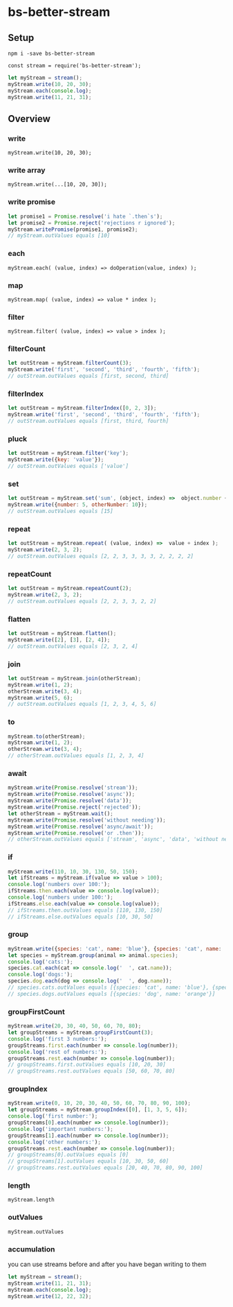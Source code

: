 # bs-better-stream

## Setup

`npm i -save bs-better-stream`

`const stream = require('bs-better-stream');`

```js
let myStream = stream();
myStream.write(10, 20, 30);
myStream.each(console.log);
myStream.write(11, 21, 31);
```

## Overview

### write

`myStream.write(10, 20, 30);`

### write array

`myStream.write(...[10, 20, 30]);`

### write promise

```js
let promise1 = Promise.resolve('i hate `.then`s');
let promise2 = Promise.reject('rejections r ignored');
myStream.writePromise(promise1, promise2);
// myStream.outValues equals [10]
```

### each

`myStream.each( (value, index) => doOperation(value, index) );`

### map

`myStream.map( (value, index) => value * index );`

### filter

`myStream.filter( (value, index) => value > index );`

### filterCount

```js
let outStream = myStream.filterCount(3);
myStream.write('first', 'second', 'third', 'fourth', 'fifth');
// outStream.outValues equals [first, second, third]
```

### filterIndex

```js
let outStream = myStream.filterIndex([0, 2, 3]);
myStream.write('first', 'second', 'third', 'fourth', 'fifth');
// outStream.outValues equals [first, third, fourth]
```

### pluck

```js
let outStream = myStream.filter('key');
myStream.write({key: 'value'});
// outStream.outValues equals ['value']
```

### set

```js
let outStream = myStream.set('sum', (object, index) =>  object.number + object.otherNumber + index );
myStream.write({number: 5, otherNumber: 10});
// outStream.outValues equals [15]
```

### repeat

```js
let outStream = myStream.repeat( (value, index) =>  value + index );
myStream.write(2, 3, 2);
// outStream.outValues equals [2, 2, 3, 3, 3, 3, 2, 2, 2, 2]
```

### repeatCount

```js
let outStream = myStream.repeatCount(2);
myStream.write(2, 3, 2);
// outStream.outValues equals [2, 2, 3, 3, 2, 2]
```

### flatten

```js
let outStream = myStream.flatten();
myStream.write([2], [3], [2, 4]);
// outStream.outValues equals [2, 3, 2, 4]
```

### join

```js
let outStream = myStream.join(otherStream);
myStream.write(1, 2);
otherStream.write(3, 4);
myStream.write(5, 6);
// outStream.outValues equals [1, 2, 3, 4, 5, 6]
```

### to

```js
myStream.to(otherStream);
myStream.write(1, 2);
otherStream.write(3, 4);
// otherStream.outValues equals [1, 2, 3, 4]
```

### await

```js
myStream.write(Promise.resolve('stream'));
myStream.write(Promise.resolve('async'));
myStream.write(Promise.resolve('data'));
myStream.write(Promise.reject('rejected'));
let otherStream = myStream.wait();
myStream.write(Promise.resolve('without needing'));
myStream.write(Promise.resolve('async/await'));
myStream.write(Promise.resolve('or .then'));
// otherStream.outValues equals ['stream', 'async', 'data', 'without needing', 'async/await', 'or .then']
```

### if

```js
myStream.write(110, 10, 30, 130, 50, 150);
let ifStreams = myStream.if(value => value > 100);
console.log('numbers over 100:');
ifStreams.then.each(value => console.log(value));
console.log('numbers under 100:');
ifStreams.else.each(value => console.log(value));
// ifStreams.then.outValues equals [110, 130, 150]
// ifStreams.else.outValues equals [10, 30, 50]
```

### group

```js
myStream.write({species: 'cat', name: 'blue'}, {species: 'cat', name: 'green'}, {species: 'dog', name: 'orange'});
let species = myStream.group(animal => animal.species);
console.log('cats:');
species.cat.each(cat => console.log('  ', cat.name));
console.log('dogs:');
species.dog.each(dog => console.log('  ', dog.name));
// species.cats.outValues equals [{species: 'cat', name: 'blue'}, {species: 'cat', name: 'green'}]
// species.dogs.outValues equals [{species: 'dog', name: 'orange'}]
```

### groupFirstCount

```js
myStream.write(20, 30, 40, 50, 60, 70, 80);
let groupStreams = myStream.groupFirstCount(3);
console.log('first 3 numbers:');
groupStreams.first.each(number => console.log(number));
console.log('rest of numbers:');
groupStreams.rest.each(number => console.log(number));
// groupStreams.first.outValues equals [10, 20, 30]
// groupStreams.rest.outValues equals [50, 60, 70, 80]
```

### groupIndex

```js
myStream.write(0, 10, 20, 30, 40, 50, 60, 70, 80, 90, 100);
let groupStreams = myStream.groupIndex([0], [1, 3, 5, 6]);
console.log('first number:');
groupStreams[0].each(number => console.log(number));
console.log('important numbers:');
groupStreams[1].each(number => console.log(number));
console.log('other numbers:');
groupStreams.rest.each(number => console.log(number));
// groupStreams[0].outValues equals [0]
// groupStreams[1].outValues equals [10, 30, 50, 60]
// groupStreams.rest.outValues equals [20, 40, 70, 80, 90, 100]
```

### length

`myStream.length`

### outValues

`myStream.outValues`

### accumulation

you can use streams before and after you have began writing to them

```js
let myStream = stream();
myStream.write(11, 21, 31);
myStream.each(console.log);
myStream.write(12, 22, 32);
```
